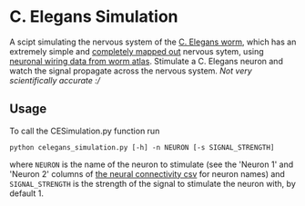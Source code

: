# C. Elegans Simulation

A scipt simulating the nervous system of the [C. Elegans worm](https://en.wikipedia.org/wiki/Caenorhabditis_elegans), which has an extremely simple and [completely mapped out](https://en.wikipedia.org/wiki/Connectome) nervous sytem, using [neuronal wiring data from worm atlas](https://wormatlas.org/neuronalwiring.html). Stimulate a C. Elegans neuron and watch the signal propagate across the nervous system. *Not very scientifically accurate :/*

## Usage
To call the CESimulation.py function run
```
python celegans_simulation.py [-h] -n NEURON [-s SIGNAL_STRENGTH]
```
where ```NEURON``` is the name of the neuron to stimulate  (see the 'Neuron 1' and 'Neuron 2' columns of [the neural connectivity csv](resources/NeuronConnect.csv) for neuron names) and ```SIGNAL_STRENGTH``` is the strength of the signal to stimulate the neuron with, by default 1.
